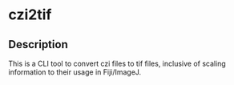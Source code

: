 # czi2tif

## Description

This is a CLI tool to convert czi files to tif files, inclusive of scaling information to their usage in Fiji/ImageJ.